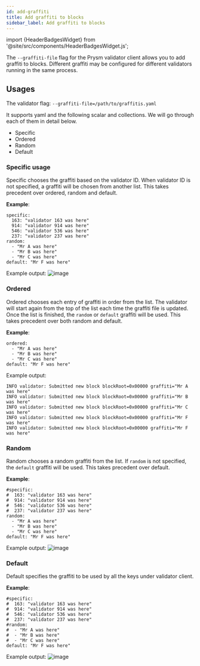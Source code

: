 ```yaml
---
id: add-graffiti
title: Add graffiti to blocks
sidebar_label: Add graffiti to blocks
---
```


import {HeaderBadgesWidget} from '@site/src/components/HeaderBadgesWidget.js';

<HeaderBadgesWidget />

The `--graffiti-file` flag for the Prysm validator client allows you to add graffiti to blocks. Different graffiti may be configured for different validators running in the same process.

## Usages

The validator flag: `--graffiti-file=/path/to/graffitis.yaml`

It supports yaml and the following scalar and collections. We will go through each of them in detail below.
 * Specific
 * Ordered
 * Random
 * Default

### Specific usage
Specific chooses the graffiti based on the validator ID. When validator ID is not specified, a graffiti will be chosen from another list. This takes precedent over ordered, random and default.

**Example**:
```yaml=
specific:
  163: "validator 163 was here"
  914: "validator 914 was here"
  546: "validator 536 was here"
  237: "validator 237 was here"
random:
  - "Mr A was here"
  - "Mr B was here"
  - "Mr C was here"
default: "Mr F was here"
```
Example output:
![image](/images/graffiti-specific.png)

### Ordered
Ordered chooses each entry of graffiti in order from the list. The validator will start again from the top of the list each time the graffiti file is updated. Once the list is finished, the `random` or `default` graffiti will be used. This takes precedent over both random and default.

**Example**:
```yaml=
ordered:
  - "Mr A was here"
  - "Mr B was here"
  - "Mr C was here"
default: "Mr F was here"
```

Example output:
```
INFO validator: Submitted new block blockRoot=0x00000 graffiti="Mr A was here"
INFO validator: Submitted new block blockRoot=0x00000 graffiti="Mr B was here"
INFO validator: Submitted new block blockRoot=0x00000 graffiti="Mr C was here"
INFO validator: Submitted new block blockRoot=0x00000 graffiti="Mr F was here"
INFO validator: Submitted new block blockRoot=0x00000 graffiti="Mr F was here"
```

### Random
Random chooses a random graffiti from the list. If `random` is not specified, the `default` graffiti will be used.
This takes precedent over default.

**Example**:
```yaml=
#specific:
#  163: "validator 163 was here"
#  914: "validator 914 was here"
#  546: "validator 536 was here"
#  237: "validator 237 was here"
random:
  - "Mr A was here"
  - "Mr B was here"
  - "Mr C was here"
default: "Mr F was here"
```
Example output:
![image](/images/graffiti-random.png)


### Default
Default specifies the graffiti to be used by all the keys under validator client.

**Example**:
```yaml=
#specific:
#  163: "validator 163 was here"
#  914: "validator 914 was here"
#  546: "validator 536 was here"
#  237: "validator 237 was here"
#random:
#  - "Mr A was here"
#  - "Mr B was here"
#  - "Mr C was here"
default: "Mr F was here"
```
Example output:
![image](/images/graffiti-default.png)


